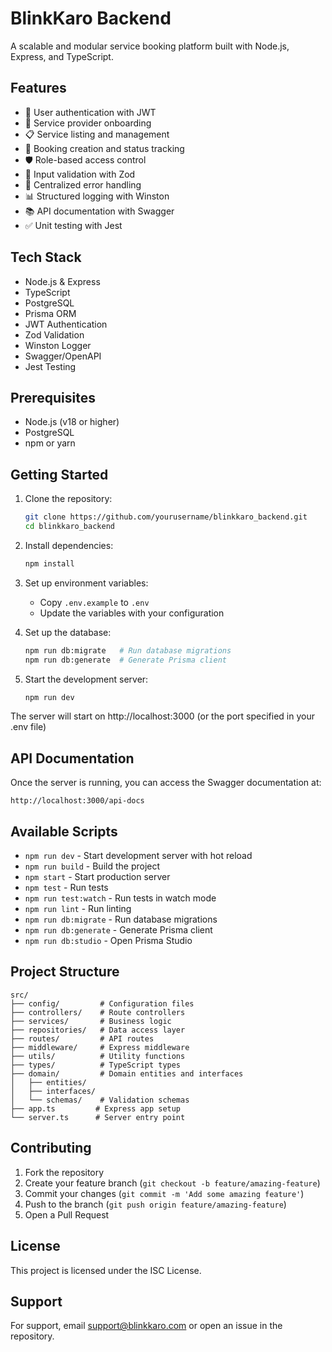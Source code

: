 # BlinkKaro Backend

A scalable and modular service booking platform built with Node.js, Express, and TypeScript.

## Features

- 🔐 User authentication with JWT
- 👥 Service provider onboarding
- 📋 Service listing and management
- 📅 Booking creation and status tracking
- 🛡️ Role-based access control
- 📝 Input validation with Zod
- 🚨 Centralized error handling
- 📊 Structured logging with Winston
- 📚 API documentation with Swagger
- ✅ Unit testing with Jest

## Tech Stack

- Node.js & Express
- TypeScript
- PostgreSQL
- Prisma ORM
- JWT Authentication
- Zod Validation
- Winston Logger
- Swagger/OpenAPI
- Jest Testing

## Prerequisites

- Node.js (v18 or higher)
- PostgreSQL
- npm or yarn

## Getting Started

1. Clone the repository:

   ```bash
   git clone https://github.com/yourusername/blinkkaro_backend.git
   cd blinkkaro_backend
   ```

2. Install dependencies:

   ```bash
   npm install
   ```

3. Set up environment variables:

   - Copy `.env.example` to `.env`
   - Update the variables with your configuration

4. Set up the database:

   ```bash
   npm run db:migrate   # Run database migrations
   npm run db:generate  # Generate Prisma client
   ```

5. Start the development server:
   ```bash
   npm run dev
   ```

The server will start on http://localhost:3000 (or the port specified in your .env file)

## API Documentation

Once the server is running, you can access the Swagger documentation at:

```
http://localhost:3000/api-docs
```

## Available Scripts

- `npm run dev` - Start development server with hot reload
- `npm run build` - Build the project
- `npm start` - Start production server
- `npm test` - Run tests
- `npm run test:watch` - Run tests in watch mode
- `npm run lint` - Run linting
- `npm run db:migrate` - Run database migrations
- `npm run db:generate` - Generate Prisma client
- `npm run db:studio` - Open Prisma Studio

## Project Structure

```
src/
├── config/         # Configuration files
├── controllers/    # Route controllers
├── services/       # Business logic
├── repositories/   # Data access layer
├── routes/         # API routes
├── middleware/     # Express middleware
├── utils/          # Utility functions
├── types/          # TypeScript types
├── domain/         # Domain entities and interfaces
│   ├── entities/
│   ├── interfaces/
│   └── schemas/    # Validation schemas
├── app.ts         # Express app setup
└── server.ts      # Server entry point
```

## Contributing

1. Fork the repository
2. Create your feature branch (`git checkout -b feature/amazing-feature`)
3. Commit your changes (`git commit -m 'Add some amazing feature'`)
4. Push to the branch (`git push origin feature/amazing-feature`)
5. Open a Pull Request

## License

This project is licensed under the ISC License.

## Support

For support, email support@blinkkaro.com or open an issue in the repository.
